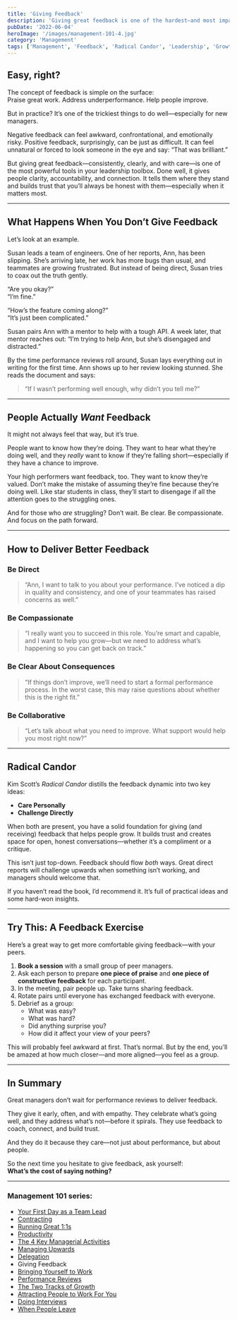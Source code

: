 ```yaml
---
title: 'Giving Feedback'
description: 'Giving great feedback is one of the hardest—and most impactful—skills a manager can learn. Here’s how to get better at it.'
pubDate: '2022-06-04'
heroImage: '/images/management-101-4.jpg'
category: 'Management'
tags: ['Management', 'Feedback', 'Radical Candor', 'Leadership', 'Growth']
---
```


## Easy, right?

The concept of feedback is simple on the surface:  
Praise great work. Address underperformance. Help people improve.

But in practice? It’s one of the trickiest things to do well—especially for new managers.

Negative feedback can feel awkward, confrontational, and emotionally risky. Positive feedback, surprisingly, can be just as difficult. It can feel unnatural or forced to look someone in the eye and say: “That was brilliant.”

But giving great feedback—consistently, clearly, and with care—is one of the most powerful tools in your leadership toolbox. Done well, it gives people clarity, accountability, and connection. It tells them where they stand and builds trust that you’ll always be honest with them—especially when it matters most.

---

## What Happens When You Don’t Give Feedback

Let’s look at an example.

Susan leads a team of engineers. One of her reports, Ann, has been slipping. She’s arriving late, her work has more bugs than usual, and teammates are growing frustrated. But instead of being direct, Susan tries to coax out the truth gently.

“Are you okay?”  
“I’m fine.”

“How’s the feature coming along?”  
“It’s just been complicated.”

Susan pairs Ann with a mentor to help with a tough API. A week later, that mentor reaches out: “I’m trying to help Ann, but she’s disengaged and distracted.”

By the time performance reviews roll around, Susan lays everything out in writing for the first time. Ann shows up to her review looking stunned. She reads the document and says:

> “If I wasn’t performing well enough, why didn’t you tell me?”

---

## People Actually *Want* Feedback

It might not always feel that way, but it’s true.

People want to know how they’re doing. They want to hear what they’re doing well, and they *really* want to know if they’re falling short—especially if they have a chance to improve.

Your high performers want feedback, too. They want to know they’re valued. Don’t make the mistake of assuming they’re fine because they’re doing well. Like star students in class, they’ll start to disengage if all the attention goes to the struggling ones.

And for those who *are* struggling? Don’t wait. Be clear. Be compassionate. And focus on the path forward.

---

## How to Deliver Better Feedback

### Be Direct

> “Ann, I want to talk to you about your performance. I’ve noticed a dip in quality and consistency, and one of your teammates has raised concerns as well.”

### Be Compassionate

> “I really want you to succeed in this role. You’re smart and capable, and I want to help you grow—but we need to address what’s happening so you can get back on track.”

### Be Clear About Consequences

> “If things don’t improve, we’ll need to start a formal performance process. In the worst case, this may raise questions about whether this is the right fit.”

### Be Collaborative

> “Let’s talk about what you need to improve. What support would help you most right now?”

---

## Radical Candor

Kim Scott’s *Radical Candor* distills the feedback dynamic into two key ideas:

- **Care Personally**
- **Challenge Directly**

When both are present, you have a solid foundation for giving (and receiving) feedback that helps people grow. It builds trust and creates space for open, honest conversations—whether it’s a compliment or a critique.

This isn’t just top-down. Feedback should flow *both* ways. Great direct reports will challenge upwards when something isn’t working, and managers should welcome that.

If you haven’t read the book, I’d recommend it. It’s full of practical ideas and some hard-won insights.

---

## Try This: A Feedback Exercise

Here’s a great way to get more comfortable giving feedback—with your peers.

1. **Book a session** with a small group of peer managers.
2. Ask each person to prepare **one piece of praise** and **one piece of constructive feedback** for each participant.
3. In the meeting, pair people up. Take turns sharing feedback.
4. Rotate pairs until everyone has exchanged feedback with everyone.
5. Debrief as a group:
   - What was easy?
   - What was hard?
   - Did anything surprise you?
   - How did it affect your view of your peers?

This will probably feel awkward at first. That’s normal. But by the end, you’ll be amazed at how much closer—and more aligned—you feel as a group.

---

## In Summary

Great managers don’t wait for performance reviews to deliver feedback.

They give it early, often, and with empathy. They celebrate what’s going well, and they address what’s not—before it spirals. They use feedback to coach, connect, and build trust.

And they do it because they care—not just about performance, but about people.

So the next time you hesitate to give feedback, ask yourself:  
**What’s the cost of saying nothing?**

---

### Management 101 series:

- [Your First Day as a Team Lead](/blog/management-101-your-first-day-as-a-team-lead/)
- [Contracting](/blog/management-101-contracting/)
- [Running Great 1:1s](/blog/management-101-one-on-ones/)
- [Productivity](/blog/management-101-productivity/)
- [The 4 Key Managerial Activities](/blog/management-101-4-key-managerial-activities/)
- [Managing Upwards](/blog/management-101-managing-upwards/)
- [Delegation](/blog/management-101-delegation/)
- Giving Feedback
- [Bringing Yourself to Work](/blog/management-101-bringing-yourself-to-work/)
- [Performance Reviews](/blog/management-101-performance-reviews/)
- [The Two Tracks of Growth](/blog/management-101-two-tracks-of-growth/)
- [Attracting People to Work For You](/blog/management-101-attracting-people-to-work-for-you/)
- [Doing Interviews](/blog/management-101-doing-interviews/)
- [When People Leave](/blog/management-101-when-people-leave/)